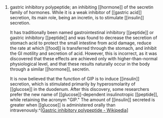 1. gastric inhibitory polypeptide; an inhibiting [[hormone]] of the secretin family of hormones. While it is a weak inhibitor of [[gastric acid]] secretion, its main role, being an incretin, is to stimulate [[insulin]] secretion.
   
   It has traditionally been named gastrointestinal inhibitory [[peptide]] or gastric inhibitory [[peptide]] and was found to decrease the secretion of stomach acid to protect the small intestine from acid damage, reduce the rate at which [[food]] is transferred through the stomach, and inhibit the GI motility and secretion of acid. However, this is incorrect, as it was discovered that these effects are achieved only with higher-than-normal physiological level, and that these results naturally occur in the body through a similar [[hormone]], secretin.
   
   It is now believed that the function of GIP is to induce [[insulin]] secretion, which is stimulated primarily by hyperosmolarity of [[glucose]] in the duodenum. After this discovery, some researchers prefer the new name of [[glucose]]-dependent insulinotropic [[peptide]], while retaining the acronym "GIP." The amount of [[insulin]] secreted is greater when [[glucose]] is administered orally than intravenously.^[[Gastric inhibitory polypeptide - Wikipedia](https://en.wikipedia.org/wiki/Gastric_inhibitory_polypeptide)]